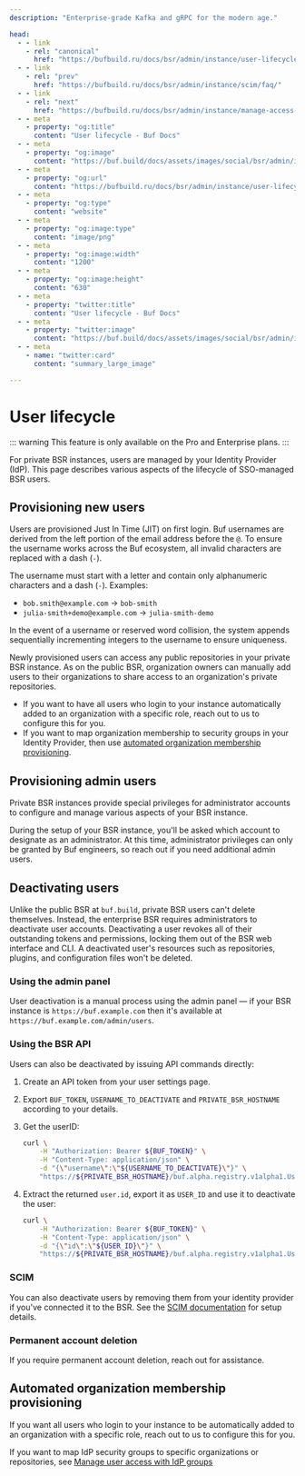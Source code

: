 ```yaml
---
description: "Enterprise-grade Kafka and gRPC for the modern age."

head:
  - - link
    - rel: "canonical"
      href: "https://bufbuild.ru/docs/bsr/admin/instance/user-lifecycle/"
  - - link
    - rel: "prev"
      href: "https://bufbuild.ru/docs/bsr/admin/instance/scim/faq/"
  - - link
    - rel: "next"
      href: "https://bufbuild.ru/docs/bsr/admin/instance/manage-access-idp-groups/"
  - - meta
    - property: "og:title"
      content: "User lifecycle - Buf Docs"
  - - meta
    - property: "og:image"
      content: "https://buf.build/docs/assets/images/social/bsr/admin/instance/user-lifecycle.png"
  - - meta
    - property: "og:url"
      content: "https://bufbuild.ru/docs/bsr/admin/instance/user-lifecycle/"
  - - meta
    - property: "og:type"
      content: "website"
  - - meta
    - property: "og:image:type"
      content: "image/png"
  - - meta
    - property: "og:image:width"
      content: "1200"
  - - meta
    - property: "og:image:height"
      content: "630"
  - - meta
    - property: "twitter:title"
      content: "User lifecycle - Buf Docs"
  - - meta
    - property: "twitter:image"
      content: "https://buf.build/docs/assets/images/social/bsr/admin/instance/user-lifecycle.png"
  - - meta
    - name: "twitter:card"
      content: "summary_large_image"

---
```


# User lifecycle

::: warning
This feature is only available on the Pro and Enterprise plans.
:::

For private BSR instances, users are managed by your Identity Provider (IdP). This page describes various aspects of the lifecycle of SSO-managed BSR users.

## Provisioning new users

Users are provisioned Just In Time (JIT) on first login. Buf usernames are derived from the left portion of the email address before the `@`. To ensure the username works across the Buf ecosystem, all invalid characters are replaced with a dash (`-`).

The username must start with a letter and contain only alphanumeric characters and a dash (`-`). Examples:

- `bob.smith@example.com` -> `bob-smith`
- `julia-smith+demo@example.com` -> `julia-smith-demo`

In the event of a username or reserved word collision, the system appends sequentially incrementing integers to the username to ensure uniqueness.

Newly provisioned users can access any public repositories in your private BSR instance. As on the public BSR, organization owners can manually add users to their organizations to share access to an organization's private repositories.

- If you want to have all users who login to your instance automatically added to an organization with a specific role, reach out to us to configure this for you.
- If you want to map organization membership to security groups in your Identity Provider, then use [automated organization membership provisioning](#autoprovisioning).

## Provisioning admin users

Private BSR instances provide special privileges for administrator accounts to configure and manage various aspects of your BSR instance.

During the setup of your BSR instance, you'll be asked which account to designate as an administrator. At this time, administrator privileges can only be granted by Buf engineers, so reach out if you need additional admin users.

## Deactivating users

Unlike the public BSR at `buf.build`, private BSR users can't delete themselves. Instead, the enterprise BSR requires administrators to deactivate user accounts. Deactivating a user revokes all of their outstanding tokens and permissions, locking them out of the BSR web interface and CLI. A deactivated user's resources such as repositories, plugins, and configuration files won't be deleted.

### Using the admin panel

User deactivation is a manual process using the admin panel — if your BSR instance is `https://buf.example.com` then it's available at `https://buf.example.com/admin/users`.

### Using the BSR API

Users can also be deactivated by issuing API commands directly:

1.  Create an API token from your user settings page.
2.  Export `BUF_TOKEN`, `USERNAME_TO_DEACTIVATE` and `PRIVATE_BSR_HOSTNAME` according to your details.
3.  Get the userID:

    ```sh
    curl \
        -H "Authorization: Bearer ${BUF_TOKEN}" \
        -H "Content-Type: application/json" \
        -d "{\"username\":\"${USERNAME_TO_DEACTIVATE}\"}" \
        "https://${PRIVATE_BSR_HOSTNAME}/buf.alpha.registry.v1alpha1.UserService/GetUserByUsername"
    ```

4.  Extract the returned `user.id`, export it as `USER_ID` and use it to deactivate the user:

    ```sh
    curl \
        -H "Authorization: Bearer ${BUF_TOKEN}" \
        -H "Content-Type: application/json" \
        -d "{\"id\":\"${USER_ID}\"}" \
        "https://${PRIVATE_BSR_HOSTNAME}/buf.alpha.registry.v1alpha1.UserService/DeactivateUser"
    ```

### SCIM

You can also deactivate users by removing them from your identity provider if you've connected it to the BSR. See the [SCIM documentation](../scim/) for setup details.

### Permanent account deletion

If you require permanent account deletion, reach out for assistance.

## Automated organization membership provisioning

If you want all users who login to your instance to be automatically added to an organization with a specific role, reach out to us to configure this for you.

If you want to map IdP security groups to specific organizations or repositories, see [Manage user access with IdP groups](../manage-access-idp-groups/)
